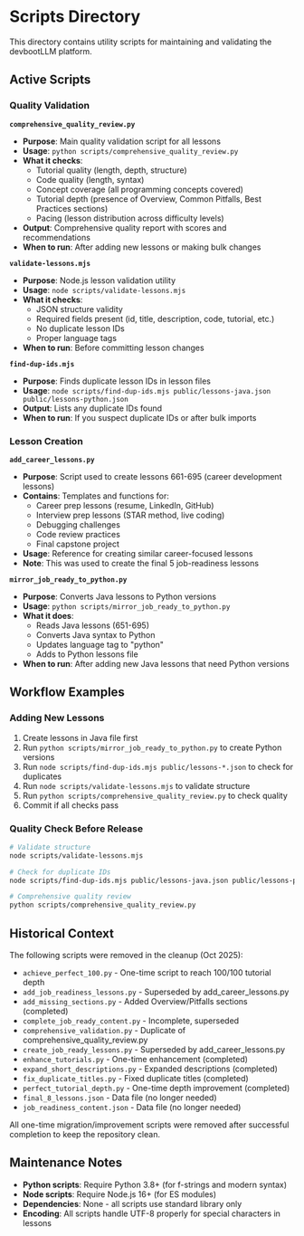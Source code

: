 # Scripts Directory

This directory contains utility scripts for maintaining and validating the devbootLLM platform.

## Active Scripts

### Quality Validation

**`comprehensive_quality_review.py`**
- **Purpose**: Main quality validation script for all lessons
- **Usage**: `python scripts/comprehensive_quality_review.py`
- **What it checks**:
  - Tutorial quality (length, depth, structure)
  - Code quality (length, syntax)
  - Concept coverage (all programming concepts covered)
  - Tutorial depth (presence of Overview, Common Pitfalls, Best Practices sections)
  - Pacing (lesson distribution across difficulty levels)
- **Output**: Comprehensive quality report with scores and recommendations
- **When to run**: After adding new lessons or making bulk changes

**`validate-lessons.mjs`**
- **Purpose**: Node.js lesson validation utility
- **Usage**: `node scripts/validate-lessons.mjs`
- **What it checks**:
  - JSON structure validity
  - Required fields present (id, title, description, code, tutorial, etc.)
  - No duplicate lesson IDs
  - Proper language tags
- **When to run**: Before committing lesson changes

**`find-dup-ids.mjs`**
- **Purpose**: Finds duplicate lesson IDs in lesson files
- **Usage**: `node scripts/find-dup-ids.mjs public/lessons-java.json public/lessons-python.json`
- **Output**: Lists any duplicate IDs found
- **When to run**: If you suspect duplicate IDs or after bulk imports

### Lesson Creation

**`add_career_lessons.py`**
- **Purpose**: Script used to create lessons 661-695 (career development lessons)
- **Contains**: Templates and functions for:
  - Career prep lessons (resume, LinkedIn, GitHub)
  - Interview prep lessons (STAR method, live coding)
  - Debugging challenges
  - Code review practices
  - Final capstone project
- **Usage**: Reference for creating similar career-focused lessons
- **Note**: This was used to create the final 5 job-readiness lessons

**`mirror_job_ready_to_python.py`**
- **Purpose**: Converts Java lessons to Python versions
- **Usage**: `python scripts/mirror_job_ready_to_python.py`
- **What it does**:
  - Reads Java lessons (651-695)
  - Converts Java syntax to Python
  - Updates language tag to "python"
  - Adds to Python lessons file
- **When to run**: After adding new Java lessons that need Python versions

## Workflow Examples

### Adding New Lessons

1. Create lessons in Java file first
2. Run `python scripts/mirror_job_ready_to_python.py` to create Python versions
3. Run `node scripts/find-dup-ids.mjs public/lessons-*.json` to check for duplicates
4. Run `node scripts/validate-lessons.mjs` to validate structure
5. Run `python scripts/comprehensive_quality_review.py` to check quality
6. Commit if all checks pass

### Quality Check Before Release

```bash
# Validate structure
node scripts/validate-lessons.mjs

# Check for duplicate IDs
node scripts/find-dup-ids.mjs public/lessons-java.json public/lessons-python.json

# Comprehensive quality review
python scripts/comprehensive_quality_review.py
```

## Historical Context

The following scripts were removed in the cleanup (Oct 2025):

- `achieve_perfect_100.py` - One-time script to reach 100/100 tutorial depth
- `add_job_readiness_lessons.py` - Superseded by add_career_lessons.py
- `add_missing_sections.py` - Added Overview/Pitfalls sections (completed)
- `complete_job_ready_content.py` - Incomplete, superseded
- `comprehensive_validation.py` - Duplicate of comprehensive_quality_review.py
- `create_job_ready_lessons.py` - Superseded by add_career_lessons.py
- `enhance_tutorials.py` - One-time enhancement (completed)
- `expand_short_descriptions.py` - Expanded descriptions (completed)
- `fix_duplicate_titles.py` - Fixed duplicate titles (completed)
- `perfect_tutorial_depth.py` - One-time depth improvement (completed)
- `final_8_lessons.json` - Data file (no longer needed)
- `job_readiness_content.json` - Data file (no longer needed)

All one-time migration/improvement scripts were removed after successful completion to keep the repository clean.

## Maintenance Notes

- **Python scripts**: Require Python 3.8+ (for f-strings and modern syntax)
- **Node scripts**: Require Node.js 16+ (for ES modules)
- **Dependencies**: None - all scripts use standard library only
- **Encoding**: All scripts handle UTF-8 properly for special characters in lessons
